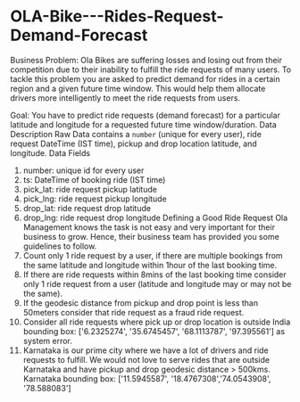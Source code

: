 # OLA-Bike---Rides-Request-Demand-Forecast
Business Problem:
Ola Bikes are suffering losses and losing out from their competition due to their
inability to fulfill the ride requests of many users. To tackle this problem you are
asked to predict demand for rides in a certain region and a given future time window.
This would help them allocate drivers more intelligently to meet the ride requests
from users.

Goal:
You have to predict ride requests (demand forecast) for a particular latitude
and longitude for a requested future time window/duration.
Data Description
Raw Data contains a `number` (unique for every user), ride request DateTime (IST
time),
pickup and drop location latitude, and longitude.
Data Fields
1. number: unique id for every user
2. ts: DateTime of booking ride (IST time)
3. pick_lat: ride request pickup latitude
4. pick_lng: ride request pickup longitude
5. drop_lat: ride request drop latitude
6. drop_lng: ride request drop longitude
Defining a Good Ride Request
Ola Management knows the task is not easy and very important for their business to
grow.
Hence, their business team has provided you some guidelines to follow.
1. Count only 1 ride request by a user, if there are multiple bookings from the
same latitude and longitude within 1hour of the last booking time.
2. If there are ride requests within 8mins of the last booking time consider only 1
ride
request from a user (latitude and longitude may or may not be the same).
3. If the geodesic distance from pickup and drop point is less than 50meters
consider that ride request as a fraud ride request.
4. Consider all ride requests where pick up or drop location is outside India
bounding box: ['6.2325274', '35.6745457', '68.1113787', '97.395561'] as
system error.
5. Karnataka is our prime city where we have a lot of drivers and ride requests to
fulfill. We would not love to serve rides that are outside Karnataka and have
pickup and drop geodesic distance > 500kms. Karnataka bounding box:
['11.5945587', '18.4767308','74.0543908', '78.588083']


